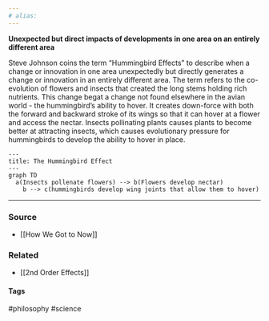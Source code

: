 ```yaml
---
# alias:
---
```

**Unexpected but direct impacts of developments in one area on an entirely different area**

Steve Johnson coins the term “Hummingbird Effects” to describe when a change or innovation in one area unexpectedly but directly generates a change or innovation in an entirely different area. The term refers to the co-evolution of flowers and insects that created the long stems holding rich nutrients. This change begat a change not found elsewhere in the avian world - the hummingbird’s ability to hover. It creates down-force with both the forward and backward stroke of its wings so that it can hover at a flower and access the nectar. Insects pollinating plants causes plants to become better at attracting insects, which causes evolutionary pressure for hummingbirds to develop the ability to hover in place.

```mermaid
---
title: The Hummingbird Effect
---
graph TD
  a(Insects pollenate flowers) --> b(Flowers develop nectar)
	b --> c(hummingbirds develop wing joints that allow them to hover)
```

---
### Source
- [[How We Got to Now]]

### Related
- [[2nd Order Effects]]

#### Tags
#philosophy #science 

